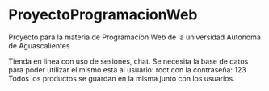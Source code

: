 # ProyectoProgramacionWeb
Proyecto para la materia de Programacion Web de la universidad Autonoma de Aguascalientes

Tienda en linea con uso de sesiones, chat.
Se necesita la base de datos para poder utilizar el mismo esta al usuario: root con la contraseña: 123
Todos los productos se guardan en la misma junto con los usuarios.
